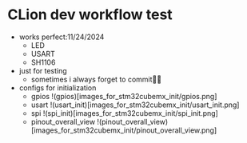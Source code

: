 # CLion dev workflow test

- works perfect:11/24/2024 
  - LED
  - USART
  - SH1106
- just for testing 
  - sometimes i always forget to commit🤣🤣 
- configs for initialization
  - gpios
  !(gpios)[images_for_stm32cubemx_init/gpios.png]
  - usart
  !(usart_init)[images_for_stm32cubemx_init/usart_init.png]
  - spi
  !(spi_init)[images_for_stm32cubemx_init/spi_init.png]
  - pinout_overall_view 
  !(pinout_overall_view)[images_for_stm32cubemx_init/pinout_overall_view.png]
